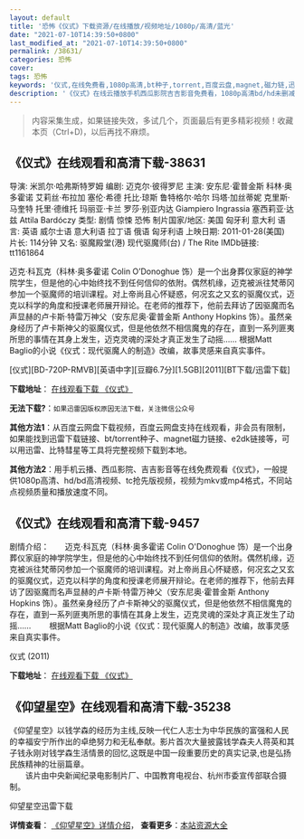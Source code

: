 ```yaml
---
layout: default
title: '恐怖《仪式》下载资源/在线播放/视频地址/1080p/高清/蓝光'
date: "2021-07-10T14:39:50+0800"
last_modified_at: "2021-07-10T14:39:50+0800"
permalink: /38631/
categories: 恐怖
cover:
tags: 恐怖
keywords: '仪式,在线免费看,1080p高清,bt种子,torrent,百度云盘,magnet,磁力链,迅雷下载资源'
description: '《仪式》在线云播放手机西瓜影院吉吉影音免费看，1080p高清bd/hd未删减完整版和tc抢先枪版，mkv/mp4格式，附带bt/torrent种子、magnet/磁力链、百度云盘、网盘资源迅雷下载链接'
---
```


>内容采集生成，如果链接失效，多试几个，页面最后有更多精彩视频！收藏本页（Ctrl+D)，以后再找不麻烦。


## 《仪式》在线观看和高清下载-38631

导演: 米凯尔·哈弗斯特罗姆 编剧: 迈克尔·彼得罗尼 主演: 安东尼·霍普金斯 科林·奥多霍诺 艾莉丝·布拉加 塞伦·希德 托比·琼斯 鲁特格尔·哈尔 玛塔·加丝蒂妮 克里斯·马奎特 托里·德维托 玛丽亚·卡兰 罗莎·别亚内达 Giampiero Ingrassia 塞西莉亚·达兹 Attila Bardóczy 类型: 剧情 惊悚 恐怖 制片国家/地区: 美国 匈牙利 意大利 语言: 英语 威尔士语 意大利语 拉丁语 俄语 匈牙利语 上映日期: 2011-01-28(美国) 片长: 114分钟 又名: 驱魔殿堂(港) 现代驱魔师(台) / The Rite IMDb链接: tt1161864

迈克·科瓦克（科林·奥多霍诺 Colin O’Donoghue 饰）是一个出身葬仪家庭的神学院学生，但是他的心中始终找不到任何信仰的依附。偶然机缘，迈克被派往梵蒂冈参加一个驱魔师的培训课程。对上帝尚且心怀疑惑，何况玄之又玄的驱魔仪式，迈克以科学的角度和授课老师展开辩论。在老师的推荐下，他前去拜访了因驱魔而名声显赫的卢卡斯·特雷万神父（安东尼奥·霍普金斯 Anthony Hopkins 饰）。虽然亲身经历了卢卡斯神父的驱魔仪式，但是他依然不相信魔鬼的存在，直到一系列匪夷所思的事情在其身上发生，迈克灵魂的深处才真正发生了动摇…… 根据Matt Baglio的小说《仪式：现代驱魔人的制造》改编，故事灵感来自真实事件。


[仪式][BD-720P-RMVB][英语中字][豆瓣6.7分][1.5GB][2011][BT下载/迅雷下载]

**下载地址**： [在线观看下载 《仪式》](https://www.btdx8.com/torrent/the_rite_2011.html) 


**无法下载?**：`如果迅雷因版权原因无法下载，关注微信公众号 `

**其他方法1**：从百度云网盘下载视频，百度云网盘支持在线观看，非会员有限制，如果能找到迅雷下载链接、bt/torrent种子、magnet磁力链接、e2dk链接等，可以用迅雷、比特彗星等工具将完整视频下载到本地。

**其他方法2**：用手机云播、西瓜影院、吉吉影音等在线免费观看《仪式》，一般提供1080p高清、hd/bd高清视频、tc抢先版视频，视频为mkv或mp4格式，不同站点视频质量和播放速度不同。


## 《仪式》在线观看和高清下载-9457

剧情介绍：　　迈克·科瓦克（科林·奥多霍诺 Colin O'Donoghue 饰）是一个出身葬仪家庭的神学院学生，但是他的心中始终找不到任何信仰的依附。偶然机缘，迈克被派往梵蒂冈参加一个驱魔师的培训课程。对上帝尚且心怀疑惑，何况玄之又玄的驱魔仪式，迈克以科学的角度和授课老师展开辩论。在老师的推荐下，他前去拜访了因驱魔而名声显赫的卢卡斯·特雷万神父（安东尼奥·霍普金斯 Anthony Hopkins 饰）。虽然亲身经历了卢卡斯神父的驱魔仪式，但是他依然不相信魔鬼的存在，直到一系列匪夷所思的事情在其身上发生，迈克灵魂的深处才真正发生了动摇…… 　　根据Matt Baglio的小说《仪式：现代驱魔人的制造》改编，故事灵感来自真实事件。


仪式 (2011)

**下载地址**： [在线观看下载 《仪式》](https://www.btbtdy.me/btdy/dy9448.html) 


## 《仰望星空》在线观看和高清下载-35238

《仰望星空》以钱学森的经历为主线,反映一代仁人志士为中华民族的富强和人民的幸福安宁所作出的卓绝努力和无私奉献。影片首次大量披露钱学森夫人蒋英和其子钱永刚对钱学森生活情景的回忆,这既是中国一段重要历史的真实记录,也是弘扬民族精神的壮丽篇章。<br />　　该片由中央新闻纪录电影制片厂、中国教育电视台、杭州市委宣传部联合摄制。


仰望星空迅雷下载

**详情查看**： [《仰望星空》详情介绍](/movie/35238/)， **查看更多**：[本站资源大全](/movie/t/all/)

